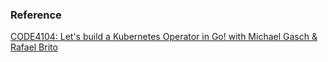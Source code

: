 ### Reference

[CODE4104: Let's build a Kubernetes Operator in Go! with Michael Gasch & Rafael Brito](https://www.youtube.com/watch?v=8Ex7ybi273g)